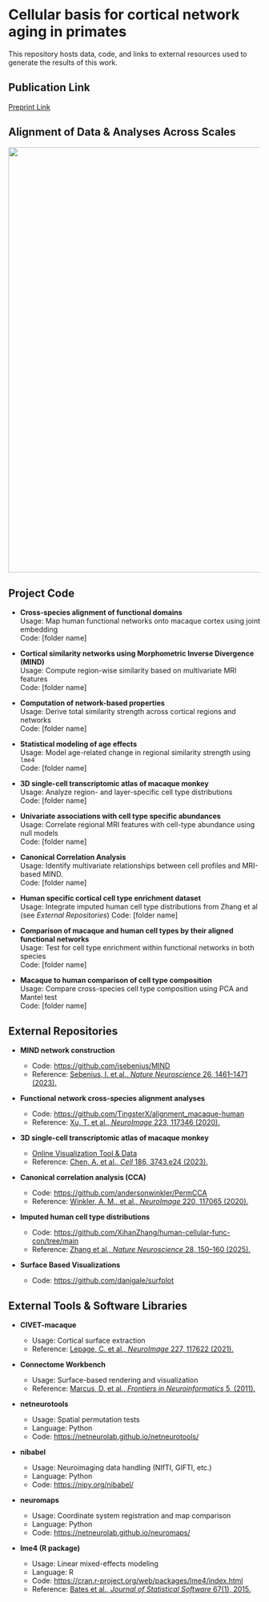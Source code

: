 # Cellular basis for cortical network aging in primates

This repository hosts data, code, and links to external resources used to generate the results of this work.

## Publication Link

[Preprint Link](https://doi.org/)

## Alignment of Data & Analyses Across Scales 

<p align="center">
  <img src="figs/overview.png" width="850">
</p>


## Project Code

- **Cross-species alignment of functional domains**  
  Usage: Map human functional networks onto macaque cortex using joint embedding  
  Code: [folder name]

- **Cortical similarity networks using Morphometric Inverse Divergence (MIND)**  
  Usage: Compute region-wise similarity based on multivariate MRI features  
  Code: [folder name]

- **Computation of network-based properties**  
  Usage: Derive total similarity strength across cortical regions and networks  
  Code: [folder name]

- **Statistical modeling of age effects**  
  Usage: Model age-related change in regional similarity strength using `lme4`  
  Code: [folder name]

- **3D single-cell transcriptomic atlas of macaque monkey**  
  Usage: Analyze region- and layer-specific cell type distributions  
  Code: [folder name]

- **Univariate associations with cell type specific abundances**  
  Usage: Correlate regional MRI features with cell-type abundance using null models  
  Code: [folder name]

- **Canonical Correlation Analysis**  
  Usage: Identify multivariate relationships between cell profiles and MRI-based MIND.   
  Code: [folder name]

- **Human specific cortical cell type enrichment dataset**  
  Usage: Integrate imputed human cell type distributions from Zhang et al (see *External Repositories*) 
  Code: [folder name]

- **Comparison of macaque and human cell types by their aligned functional networks**  
  Usage: Test for cell type enrichment within functional networks in both species  
  Code: [folder name]

- **Macaque to human comparison of cell type composition**  
  Usage: Compare cross-species cell type composition using PCA and Mantel test  
  Code: [folder name]



## External Repositories

- **MIND network construction**  
  - Code: https://github.com/isebenius/MIND  
  - Reference: [Sebenius, I. et al., *Nature Neuroscience* 26, 1461–1471 (2023).](https://doi.org/10.1038/s41593-023-01376-7)

- **Functional network cross-species alignment analyses**  
  - Code: https://github.com/TingsterX/alignment_macaque-human  
  - Reference: [Xu, T. et al., *NeuroImage* 223, 117346 (2020).](https://doi.org/10.1016/j.neuroimage.2020.117346)

- **3D single-cell transcriptomic atlas of macaque monkey**  
  - [Online Visualization Tool & Data](https://macaque.digital-brain.cn/spatial-omics)  
  - Reference: [Chen, A. et al., *Cell* 186, 3743.e24 (2023).](https://doi.org/10.1016/j.cell.2023.06.009)

- **Canonical correlation analysis (CCA)**  
  - Code: https://github.com/andersonwinkler/PermCCA  
  - Reference: [Winkler, A. M., et al., *NeuroImage* 220, 117065 (2020).](https://doi.org/10.1016/j.neuroimage.2020.117065)

- **Imputed human cell type distributions**  
  - Code: https://github.com/XihanZhang/human-cellular-func-con/tree/main
  - Reference: [Zhang et al., *Nature Neuroscience* 28, 150–160 (2025).](https://doi.org/10.1038/s41593-024-01812-2)

- **Surface Based Visualizations**  
  - Code: https://github.com/danjgale/surfplot  

## External Tools & Software Libraries

- **CIVET-macaque**  
  - Usage: Cortical surface extraction  
  - Reference: [Lepage, C. et al., *NeuroImage* 227, 117622 (2021).](https://doi.org/10.1016/j.neuroimage.2020.117622)

- **Connectome Workbench**  
  - Usage: Surface-based rendering and visualization  
  - Reference: [Marcus, D. et al., *Frontiers in Neuroinformatics* 5, (2011).](https://doi.org/10.3389/fninf.2011.00004)

- **netneurotools**  
  - Usage: Spatial permutation tests  
  - Language: Python  
  - Code: https://netneurolab.github.io/netneurotools/

- **nibabel**  
  - Usage: Neuroimaging data handling (NIfTI, GIFTI, etc.)  
  - Language: Python  
  - Code: https://nipy.org/nibabel/

- **neuromaps**  
  - Usage: Coordinate system registration and map comparison  
  - Language: Python  
  - Code: https://netneurolab.github.io/neuromaps/

- **lme4 (R package)**  
  - Usage: Linear mixed-effects modeling  
  - Language: R  
  - Code: https://cran.r-project.org/web/packages/lme4/index.html  
  - Reference: [Bates et al., *Journal of Statistical Software* 67(1), 2015.](https://doi.org/10.18637/jss.v067.i01)














